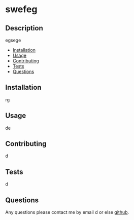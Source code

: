 # swefeg



## Description

egsege

* [Installation](#installation)
* [Usage](#usage)
* [Contributing](#contributing)
* [Tests](#tests)
* [Questions](#questions)


## Installation

rg

## Usage

de

## Contributing

d

## Tests

d

## Questions

Any questions please contact me by email d or else [github](https://www.github.com/bipp2009).





